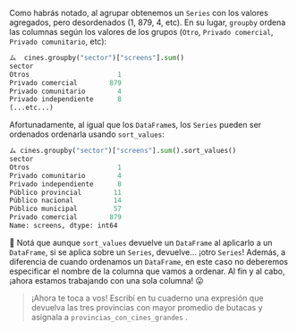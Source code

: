 Como habrás notado, al agrupar obtenemos un `Series` con los valores agregados, pero desordenados (1, 879, 4, etc). En su lugar, `groupby` ordena las columnas según los valores de los grupos (`Otro`, `Privado comercial`, `Privado comunitario`, etc):

```python
ム  cines.groupby("sector")["screens"].sum()
sector
Otros                      1
Privado comercial        879
Privado comunitario        4
Privado independiente      8
(...etc...)
```

Afortunadamente, al igual que los `DataFrame`s, los `Series` pueden ser ordenados  ordenarla usando `sort_values`:

```python
ム cines.groupby("sector")["screens"].sum().sort_values()
sector
Otros                      1
Privado comunitario        4
Privado independiente      8
Público provincial        11
Público nacional          14
Público municipal         57
Privado comercial        879
Name: screens, dtype: int64
```

:eyes: Notá que aunque `sort_values` devuelve un `DataFrame` al aplicarlo a un `DataFrame`,  si se aplica sobre un `Series`, devuelve… ¡otro `Series`! Además, a diferencia de cuando ordenamos un `DataFrame`, en este caso no deberemos especificar el nombre de la columna que vamos a ordenar. Al fin y al cabo, ¡ahora estamos trabajando con una sola columna! 😛

> ¡Ahora te toca a vos! Escribí en tu cuaderno una expresión que devuelva las tres provincias con mayor promedio de butacas y asignala a `provincias_con_cines_grandes` .
